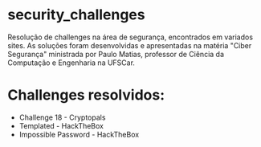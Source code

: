 # security_challenges
Resolução de challenges na área de segurança, encontrados em variados sites. As soluções foram desenvolvidas e apresentadas na matéria "Ciber Segurança" ministrada por 
Paulo Matias, professor de Ciência da Computação e Engenharia na UFSCar.

# Challenges resolvidos:
- Challenge 18 - Cryptopals
- Templated - HackTheBox
- Impossible Password - HackTheBox

